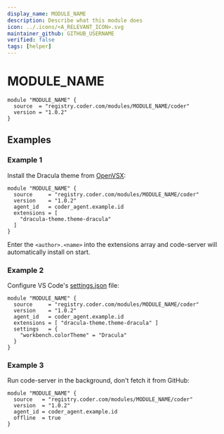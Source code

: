 ```yaml
---
display_name: MODULE_NAME
description: Describe what this module does
icon: ../.icons/<A_RELEVANT_ICON>.svg
maintainer_github: GITHUB_USERNAME
verified: false
tags: [helper]
---
```


# MODULE_NAME

<!-- Describes what this module does -->

```hcl
module "MODULE_NAME" {
  source  = "registry.coder.com/modules/MODULE_NAME/coder"
  version = "1.0.2"
}
```

<!-- Add a screencast or screenshot here  put them in .images directory -->

## Examples

### Example 1

Install the Dracula theme from [OpenVSX](https://open-vsx.org/):

```hcl
module "MODULE_NAME" {
  source     = "registry.coder.com/modules/MODULE_NAME/coder"
  version    = "1.0.2"
  agent_id   = coder_agent.example.id
  extensions = [
    "dracula-theme.theme-dracula"
  ]
}
```

Enter the `<author>.<name>` into the extensions array and code-server will automatically install on start.

### Example 2

Configure VS Code's [settings.json](https://code.visualstudio.com/docs/getstarted/settings#_settingsjson) file:

```hcl
module "MODULE_NAME" {
  source     = "registry.coder.com/modules/MODULE_NAME/coder"
  version    = "1.0.2"
  agent_id   = coder_agent.example.id
  extensions = [ "dracula-theme.theme-dracula" ]
  settings   = {
    "workbench.colorTheme" = "Dracula"
  }
}
```

### Example 3

Run code-server in the background, don't fetch it from GitHub:

```hcl
module "MODULE_NAME" {
  source   = "registry.coder.com/modules/MODULE_NAME/coder"
  version  = "1.0.2"
  agent_id = coder_agent.example.id
  offline  = true
}
```
